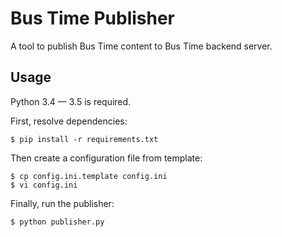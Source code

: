 # Bus Time Publisher

A tool to publish Bus Time content to Bus Time backend server.

## Usage

Python 3.4 — 3.5 is required.

First, resolve dependencies:
```
$ pip install -r requirements.txt
```

Then create a configuration file from template:
```
$ cp config.ini.template config.ini
$ vi config.ini
```

Finally, run the publisher:
```
$ python publisher.py
```
